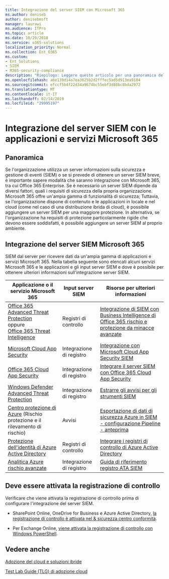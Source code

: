 ```yaml
---
title: Integrazione del server SIEM con Microsoft 365
ms.author: deniseb
author: denisebmsft
manager: laurawi
ms.audience: ITPro
ms.topic: article
ms.date: 10/29/2018
ms.service: o365-solutions
localization_priority: Normal
ms.collection: Ent_O365
ms.custom:
- Ent_Solutions
- SIEM
- M365-security-compliance
description: "Riepilogo: Leggere questo articolo per una panoramica dell'integrazione di SIEM server con Microsoft 365."
ms.openlocfilehash: a6e139d14a7ea3625b2d2fffec5ad5d913ea9184
ms.sourcegitcommit: efccf5b4f22d34a9674bc55ebf3d88bc8bda2972
ms.translationtype: MT
ms.contentlocale: it-IT
ms.lasthandoff: 02/14/2019
ms.locfileid: "29995197"
---
```

# <a name="siem-server-integration-with-microsoft-365-services-and-applications"></a>Integrazione del server SIEM con le applicazioni e servizi Microsoft 365

## <a name="overview"></a>Panoramica

Se l'organizzazione utilizza un server informazioni sulla sicurezza e gestione di eventi (SIEM) o se si prevede di ottenere un server SIEM breve, è importante sapere modalità che saranno integrazione con Microsoft 365, tra cui Office 365 Enterprise. Se è necessario un server SIEM dipende da diversi fattori, quali i requisiti di sicurezza della propria organizzazione. Microsoft 365 offre un'ampia gamma di funzionalità di sicurezza; Tuttavia, se l'organizzazione dispone di contenuto e le applicazioni in locale e nel cloud (come nel caso di una distribuzione ibrida di cloud), è possibile aggiungere un server SIEM per una maggiore protezione. In alternativa, se l'organizzazione ha requisiti di protezione particolarmente rigide che devono essere soddisfatti, è possibile aggiungere un server SIEM al proprio ambiente.

## <a name="siem-server-integration-microsoft-365"></a>Integrazione del server SIEM Microsoft 365

SIEM dal server per ricevere dati da un'ampia gamma di applicazioni e servizi Microsoft 365. Nella tabella seguente sono elencati alcuni servizi Microsoft 365 e le applicazioni e gli input server SIEM e dove è possibile per ottenere ulteriori informazioni sull'integrazione server SIEM. 

| Applicazione o il servizio Microsoft 365 | Input server SIEM | Risorse per ulteriori informazioni |
| --- | --- | --- |
| [Office 365 Advanced Threat Protection](office-365-atp.md) <br/>   oppure   <br/>[Office 365 Threat Intelligence](office-365-ti.md) | Registri di controllo | [Integrazione di SIEM con Business Intelligence di Office 365 rischio e protezione da minacce avanzate](siem-integration-with-office-365-ti.md) |
| [Microsoft Cloud App Security](https://docs.microsoft.com/cloud-app-security/what-is-cloud-app-security) | Integrazione di registro | [Integrazione con Microsoft Cloud App Security SIEM](https://docs.microsoft.com/cloud-app-security/siem) |
| [Office 365 Cloud App Security](office-365-cas-overview.md) | Integrazione di registro | [Integrare il server SIEM con Office 365 Cloud App Security](integrate-your-siem-server-with-office-365-cas.md) |
| [Windows Defender Advanced Threat Protection](https://docs.microsoft.com/windows/security/threat-protection/) | Integrazione di registro | [Estrarre gli avvisi per gli strumenti SIEM](https://docs.microsoft.com/windows/security/threat-protection/windows-defender-atp/configure-siem-windows-defender-advanced-threat-protection) |
| [Centro protezione di Azure](https://docs.microsoft.com/azure/security-center/security-center-intro) (Rischio protezione e il rilevamento di rischio) | Avvisi | [Esportazione di dati di sicurezza Azure in SIEM - configurazione Pipeline - anteprima](https://docs.microsoft.com/azure/security-center/security-center-export-data-to-siem) |
| [Protezione dell'identità di Azure Active Directory](https://docs.microsoft.com/azure/active-directory/identity-protection/overview) | Registri di controllo | [Integrare i registri di controllo di Azure Active Directory](https://docs.microsoft.com/azure/security/security-azure-log-integration-ad) |
| [Analitica Azure rischio avanzate](https://docs.microsoft.com/azure/security/azure-threat-detection) | Integrazione di registro | [Guida di riferimento registro ATA SIEM](https://docs.microsoft.com/advanced-threat-analytics/cef-format-sa) |

## <a name="audit-logging-must-be-turned-on"></a>Deve essere attivata la registrazione di controllo

Verificare che viene attivata la registrazione di controllo prima di configurare l'integrazione del server SIEM. 

- SharePoint Online, OneDrive for Business e Azure Active Directory, [la registrazione di controllo è attivata nel & sicurezza centro conformità](https://docs.microsoft.com/office365/securitycompliance/turn-audit-log-search-on-or-off).

- Per Exchange Online, [viene attivata la registrazione di controllo con Windows PowerShell](https://docs.microsoft.com/office365/securitycompliance/enable-mailbox-auditing).
 
## <a name="see-also"></a>Vedere anche

[Adozione del cloud e soluzioni ibride](https://docs.microsoft.com/office365/enterprise/cloud-adoption-and-hybrid-solutions)
  
[Test Lab Guide (TLG) di adozione cloud](https://docs.microsoft.com/office365/enterprise/cloud-adoption-test-lab-guides-tlgs)


